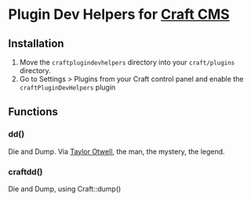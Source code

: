 # Plugin Dev Helpers for [Craft CMS](http://buildwithcraft.com/)

## Installation
1. Move the `craftplugindevhelpers` directory into your `craft/plugins` directory.
2. Go to Settings &gt; Plugins from your Craft control panel and enable the `craftPluginDevHelpers` plugin

## Functions

### dd()
Die and Dump. Via [Taylor Otwell](http://laravel.com/docs/helpers), the man, the mystery, the legend.

### craftdd()
Die and Dump, using Craft::dump()
